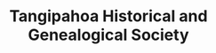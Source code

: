---
layout: repo
title: "Tangipahoa Historical and Genealogical Society"
id: 25391
permalink: repos/25391/
---